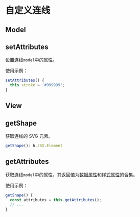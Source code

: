 # 自定义连线

## Model

## setAttributes

设置连线`model`中的属性。

使用示例：

```ts
setAttributes() {
  this.stroke = '#999999';
}
```

## View

## getShape

获取连线的 SVG 元素。

```ts
getShape(): h.JSX.Element
```

## getAttributes

获取连线`model`中的属性，其返回值为[数据属性](/api/edgeApi.md#通用属性)和[样式属性](/api/edgeApi.html#样式属性)的合集。

使用示例：

```ts
getShape() {
  const attributes = this.getAttributes();
  // ...
}
```

